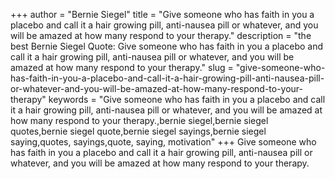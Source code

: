 +++
author = "Bernie Siegel"
title = "Give someone who has faith in you a placebo and call it a hair growing pill, anti-nausea pill or whatever, and you will be amazed at how many respond to your therapy."
description = "the best Bernie Siegel Quote: Give someone who has faith in you a placebo and call it a hair growing pill, anti-nausea pill or whatever, and you will be amazed at how many respond to your therapy."
slug = "give-someone-who-has-faith-in-you-a-placebo-and-call-it-a-hair-growing-pill-anti-nausea-pill-or-whatever-and-you-will-be-amazed-at-how-many-respond-to-your-therapy"
keywords = "Give someone who has faith in you a placebo and call it a hair growing pill, anti-nausea pill or whatever, and you will be amazed at how many respond to your therapy.,bernie siegel,bernie siegel quotes,bernie siegel quote,bernie siegel sayings,bernie siegel saying,quotes, sayings,quote, saying, motivation"
+++
Give someone who has faith in you a placebo and call it a hair growing pill, anti-nausea pill or whatever, and you will be amazed at how many respond to your therapy.
